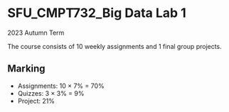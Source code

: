 # SFU_CMPT732_Big Data Lab 1
2023 Autumn Term

The course consists of 10 weekly assignments and 1 final group projects.

## Marking
- Assignments: 10 × 7% = 70%
- Quizzes: 3 × 3% = 9%
- Project: 21%

